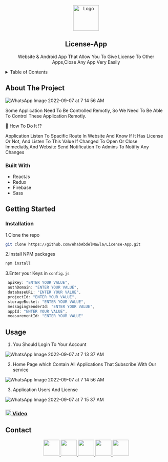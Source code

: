 <!-- PROJECT LOGO -->
<br />
<div align="center">
  <a href="https://github.com/ehabAbdelMawla/License-App">
    <img src="https://user-images.githubusercontent.com/51888513/188939623-c49749ab-f6c2-4245-80bb-afc98fb22ff8.png" alt="Logo" width="80" height="80">
  </a>


  <h2 align="center">License-App</h2>

  <p align="center">
   Website & Android App That Allow You To Give License To Other Apps,Close Any App Very Easily
   
  </p>
</div>



<!-- TABLE OF CONTENTS -->
<details>
  <summary>Table of Contents</summary>
  <ul>
    <li>
      <a href="#about-the-project">About The Project</a>
    </li>
    <li><a href="#built-with">Built With</a></li>
        <li><a href="#installation">Installation</a></li>
    <li><a href="#usage">Usage</a></li>
    <li><a href="#contact">Contact</a></li>
  </ul>
</details>



<!-- ABOUT THE PROJECT -->
## About The Project
![WhatsApp Image 2022-09-07 at 7 14 56 AM](https://user-images.githubusercontent.com/51888513/188940594-ff364b5a-c0b8-4c27-9836-8238622dce0b.jpeg)
<p>Some Application Need To Be Controlled Remotly, So We Need To Be Able To Control These Application Remotly.</p>
<p>🤔 How To Do It !? </p>
<p>Application Listen To Spacific Route In Website And Know If It Has License Or Not, And Listen To This Value If Changed To Open Or Close Immediatly,And Website Send Notification To Admins To Notifiy Any Changes </p> 


### Built With
 * ReactJs
 * Redux
 * Firebase
 * Sass

<!-- GETTING STARTED -->
## Getting Started

### Installation
1.Clone the repo
   ```sh
   git clone https://github.com/ehabAbdelMawla/License-App.git
   ```
2.Install NPM packages
   ```sh
   npm install
   ```
3.Enter your Keys in `config.js`
   ```js
    apiKey: "ENTER YOUR VALUE",
    authDomain: "ENTER YOUR VALUE",
    databaseURL: "ENTER YOUR VALUE",
    projectId: "ENTER YOUR VALUE",
    storageBucket: "ENTER YOUR VALUE",
    messagingSenderId: "ENTER YOUR VALUE",
    appId: "ENTER YOUR VALUE",
    measurementId: "ENTER YOUR VALUE"
   ```

<!-- USAGE EXAMPLES -->
## Usage
1. You Should Login To Your Account 

![WhatsApp Image 2022-09-07 at 7 13 37 AM](https://user-images.githubusercontent.com/51888513/188944379-368068e5-29bb-40d1-8890-a0ae31c9d04b.jpeg)

2. Home Page which Contain All Applications That Subscribe With Our service 

![WhatsApp Image 2022-09-07 at 7 14 56 AM](https://user-images.githubusercontent.com/51888513/188945001-c2546cd9-c28e-463b-92a5-7702b13304c7.jpeg)

3. Application Users And License

![WhatsApp Image 2022-09-07 at 7 15 37 AM](https://user-images.githubusercontent.com/51888513/188947299-9d6e2551-9f45-4d1c-a556-54f7c711f0da.jpeg)

<h3> <img src="https://user-images.githubusercontent.com/51888513/188924271-4554ab67-60b6-46db-9d38-b5d284bfc324.png" width="18"/><a href="https://youtu.be/nBhOdOzMA-w">  Video </a></h3>

<!-- CONTACT -->
## Contact
<p align="center">
<a  href="mailto:eabdo1474@gmail.com">
 <img src="https://user-images.githubusercontent.com/51888513/188922645-da22d955-0b02-46d9-8145-564b54316d87.png" width="50"/> 
</a>
<a href="https://www.youtube.com/channel/UCnoe7bD7w2fWYlNzqY3qjLA">
<img src="https://user-images.githubusercontent.com/51888513/188924271-4554ab67-60b6-46db-9d38-b5d284bfc324.png" width="50"/>
</a>
<a href="https://www.linkedin.com/in/ehab-abdel-mawla-9b20aa183">
<img src="https://user-images.githubusercontent.com/51888513/188924356-4578aa1f-26c0-4310-a16d-f4eb3c891b8d.png" width="50"/>
</a>
<a href="https://codepen.io/ehabAbdelMola"><img src="https://user-images.githubusercontent.com/51888513/188924374-5169b372-1eda-4639-95b7-ceacbe31b861.png"   width="50"/> </a>
<a href="https://www.instagram.com/abdoehab4551/"><img src="https://user-images.githubusercontent.com/51888513/188924858-1b4bd316-4259-4f22-be15-0872c31ebc12.png"   width="50"/> </a>

</p>





